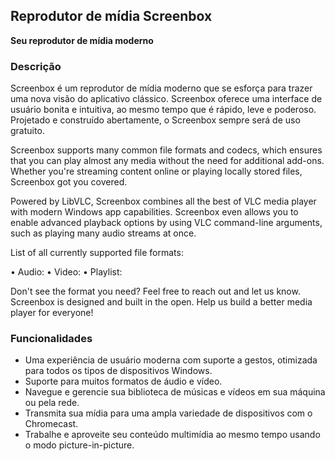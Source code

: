 <!-- Markdown version of store listing for localization. -->
<!-- Feel free to adapt or modify key points if necessary. -->
## Reprodutor de mídia Screenbox

**Seu reprodutor de mídia moderno**

### Descrição

Screenbox é um reprodutor de mídia moderno que se esforça para trazer uma nova visão do aplicativo clássico. Screenbox oferece uma interface de usuário bonita e intuitiva, ao mesmo tempo que é rápido, leve e poderoso. Projetado e construído abertamente, o Screenbox sempre será de uso gratuito.

Screenbox supports many common file formats and codecs, which ensures that you can play almost any media without the need for additional add-ons. Whether you're streaming content online or playing locally stored files, Screenbox got you covered.

Powered by LibVLC, Screenbox combines all the best of VLC media player with modern Windows app capabilities. Screenbox even allows you to enable advanced playback options by using VLC command-line arguments, such as playing many audio streams at once.

List of all currently supported file formats:

• Audio:  <!-- List of supported audio formats. -->
• Video:  <!-- List of supported video formats. -->
• Playlist: <!-- List of supported playlist formats. -->

Don't see the format you need? Feel free to reach out and let us know. Screenbox is designed and built in the open. Help us build a better media player for everyone!

### Funcionalidades

- Uma experiência de usuário moderna com suporte a gestos, otimizada para todos os tipos de dispositivos Windows.
- Suporte para muitos formatos de áudio e vídeo.
- Navegue e gerencie sua biblioteca de músicas e vídeos em sua máquina ou pela rede.
- Transmita sua mídia para uma ampla variedade de dispositivos com o Chromecast.
- Trabalhe e aproveite seu conteúdo multimídia ao mesmo tempo usando o modo picture-in-picture.
